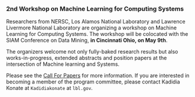 ### 2nd Workshop on Machine Learning for Computing Systems

Researchers from NERSC, Los Alamos National Laboratory and Lawrence Livermore
National Laboratory are organizing a workshop on Machine Learning for Computing
Systems. The workshop will be colocated with the SIAM Conference on Data Mining,
**in Cincinnati Ohio, on May 9th**.

The organizers welcome not only fully-baked research results but also 
works-in-progress, extended abstracts and position papers at the intersection 
of Machine learning and Systems. 

Please see the 
[Call For Papers](https://mlcsworkshop.weebly.com/submission.html)
for more information.
If you are interested in becoming a member of the program committee, please 
contact Kadidia Konate at `Kadidiakonate` at `lbl.gov`.

